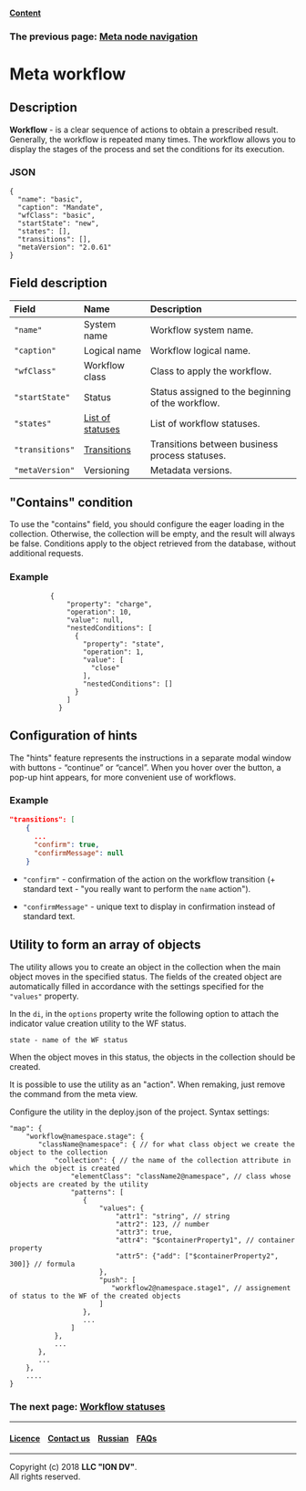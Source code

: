 #### [Content](/docs/en/index.md)

### The previous page: [Meta node navigation](docs/en/2_system_description/metadata_structure/meta_navigation/navigation_nodes.md) 

# Meta workflow

## Description

**Workflow** - is a clear sequence of actions to obtain a prescribed result. Generally, the workflow is repeated many times. The workflow allows you to display the stages of the process and set the conditions for its execution.

### JSON

```
{
  "name": "basic",
  "caption": "Mandate",
  "wfClass": "basic",
  "startState": "new",
  "states": [],
  "transitions": [],
  "metaVersion": "2.0.61"
}
```

## Field description

| Field | Name |Description  |
|:-----|:-------|:-----------|
|`"name"`| System name  | Workflow system name.|
|`"caption"`| Logical name   | Workflow logical name.|
|`"wfClass"`| Workflow class | Class to apply the workflow.|
|`"startState"`| Status   | Status assigned to the beginning of the workflow.|
|`"states"`|  [List of statuses](/docs/en/2_system_description/metadata_structure/meta_workflows/status_wf.md) | List of workflow statuses. |
|`"transitions"`|  [Transitions](/docs/en/2_system_description/metadata_structure/meta_workflows/transitions_wf.md)  | Transitions between  business process statuses. |
|`"metaVersion"`|  Versioning | Metadata versions.

## "Сontains" condition

To use the "contains" field, you should configure the eager loading in the collection. Otherwise, the collection will be empty, and the result will always be false. Conditions apply to the object retrieved from the database, without additional requests.

### Example

```
          {
              "property": "charge",
              "operation": 10,
              "value": null,
              "nestedConditions": [
                {
                  "property": "state",
                  "operation": 1,
                  "value": [
                    "close"
                  ],
                  "nestedConditions": []
                }
              ]
            }
```

## Configuration of hints

The "hints" feature represents the instructions in a separate modal window with buttons - “continue” or “cancel”. When you hover over the button, a pop-up hint appears, for more convenient use of workflows.

### Example

```json
"transitions": [
    {
      ...
      "confirm": true,
      "confirmMessage": null
    }
```

* `"confirm"` - confirmation of the action on the workflow transition (+ standard text - "you really want to perform the `name` action").

* `"confirmMessage"` - unique text to display in confirmation instead of standard text.

## Utility to form an array of objects

The utility allows you to create an object in the collection when the main object moves in the specified status. The fields of the created object are automatically filled in accordance with the settings specified for the `"values"` property.

In the `di`, in the `options` property write the following option to attach the indicator value creation utility to the WF status. 

```
state - name of the WF status
```
When the object moves in this status, the objects in the collection should be created. 

It is possible to use the utility as an "action". When remaking, just remove the command from the meta view.

Configure the utility in the deploy.json of the project. Syntax settings:

```
"map": {
    "workflow@namespace.stage": {
       "className@namespace": { // for what class object we create the object to the collection
           "collection": { // the name of the collection attribute in which the object is created
               "elementClass": "className2@namespace", // class whose objects are created by the utility
               "patterns": [
                  {
                      "values": {
                          "attr1": "string", // string
                          "attr2": 123, // number
                          "attr3": true,
                          "attr4": "$containerProperty1", // container property
                          "attr5": {"add": ["$containerProperty2", 300]} // formula
                      },
                      "push": [
                         "workflow2@namespace.stage1", // assignement of status to the WF of the created objects
                      ]
                  },
                  ...
               ]
           },
           ...
       },
       ...
    },
    ....
}
```

### The next page: [Workflow statuses](/docs/en/2_system_description/metadata_structure/meta_workflows/status_wf.md)

--------------------------------------------------------------------------  


 #### [Licence](/LICENCE.md) &ensp;  [Contact us](https://iondv.com) &ensp;  [Russian](/docs/ru/2_system_description/metadata_structure/meta_workflows/meta_workflows.md)   &ensp; [FAQs](/faqs.md)   <div><img src="https://mc.iondv.com/watch/local/docs/framework" style="position:absolute; left:-9999px;" height=1 width=1 alt="iondv metrics"></div>       



--------------------------------------------------------------------------  

Copyright (c) 2018 **LLC "ION DV"**.  
All rights reserved. 